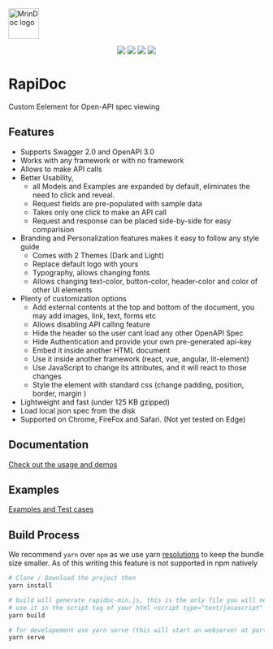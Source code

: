 <img alt="MrinDoc logo" src="https://github.com/mrin9/RapiDoc/blob/master/logo.png" width="60px" />


<p align="center">
    <img src="https://img.shields.io/badge/license-MIT-blue.svg?style=flat-square"/>
    <img src="https://img.shields.io/github/size/mrin9/rapidoc/dist/rapidoc-min.js.svg?colorB=blue&label=minified&style=flat-square">
    <img src="https://img.shields.io/github/size/mrin9/rapidoc/dist/rapidoc-min.js.gz.svg?colorB=blue&label=zip&style=flat-square">
    <a href="https://www.webcomponents.org/element/rapidoc" alt="published on webcomponents.org">
        <img src="https://img.shields.io/badge/webcomponents.org-rapidoc-blue.svg?style=social"/>
    </a>
</p>        

# RapiDoc
Custom Eelement for Open-API spec viewing

## Features
- Supports Swagger 2.0 and OpenAPI 3.0 
- Works with any framework or with no framework
- Allows to make API calls
- Better Usability, 
  - all Models and Examples are expanded by default, eliminates the need to click and reveal.
  - Request fields are pre-populated with sample data
  - Takes only one click to make an API call
  - Request and response can be placed side-by-side for easy comparision
- Branding and Personalization features makes it easy to follow any style guide
  - Comes with 2 Themes (Dark and Light)
  - Replace default logo with yours
  - Typography, allows changing fonts
  - Allows changing text-color, button-color, header-color and color of other UI elements
- Plenty of customization options 
  - Add external contents at the top and bottom of the document,  you may add images, link, text, forms etc
  - Allows disabling API calling feature
  - Hide the header so the user cant load any other OpenAPI Spec
  - Hide Authentication and provide your own pre-generated api-key 
  - Embed it inside another HTML document
  - Use it inside another framework (react, vue, angular, lit-element)
  - Use JavaScript to change its attributes, and it will react to those changes
  - Style the element with standard css (change padding, position, border, margin )
- Lightweight and fast (under 125 KB gzipped)
- Load local json spec from the disk
- Supported on Chrome, FireFox and Safari. (Not yet tested on Edge)


## Documentation
[Check out the usage and demos](https://mrin9.github.io/RapiDoc/)

## Examples
[Examples and Test cases](https://mrin9.github.io/RapiDoc/list.html)


## Build Process
We recommend `yarn` over `npm` as we use yarn [resolutions](https://yarnpkg.com/lang/en/docs/selective-version-resolutions/) to keep the bundle size smaller. As of this writing this feature is not supported in npm natively 
```bash
# Clone / Download the project then
yarn install

# build will generate rapidoc-min.js, this is the only file you will need.
# use it in the script tag of your html <script type="text/javascript" src="rapidoc-min.js"></script></body>
yarn build 

# for developement use yarn serve (this will start an webserver at port 8080, then navigate to localhost:8080) 
yarn serve
```